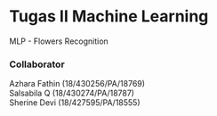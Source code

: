 # Tugas II Machine Learning
MLP - Flowers Recognition


### Collaborator
Azhara Fathin (18/430256/PA/18769) <br>
Salsabila Q  (18/430274/PA/18787) <br>
Sherine Devi (18/427595/PA/18555)
